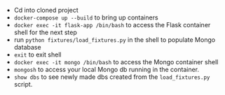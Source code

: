 - Cd into cloned project
- `docker-compose up --build` to bring up containers
- `docker exec -it flask-app /bin/bash` to access the Flask container shell for the next step
- run `python fixtures/load_fixtures.py` in the shell to populate Mongo database
- `exit` to exit shell
- `docker exec -it mongo /bin/bash` to access the Mongo container shell
- `mongosh` to access your local Mongo db running in the container.
- `show dbs` to see newly made dbs created from the `load_fixtures.py` script.
